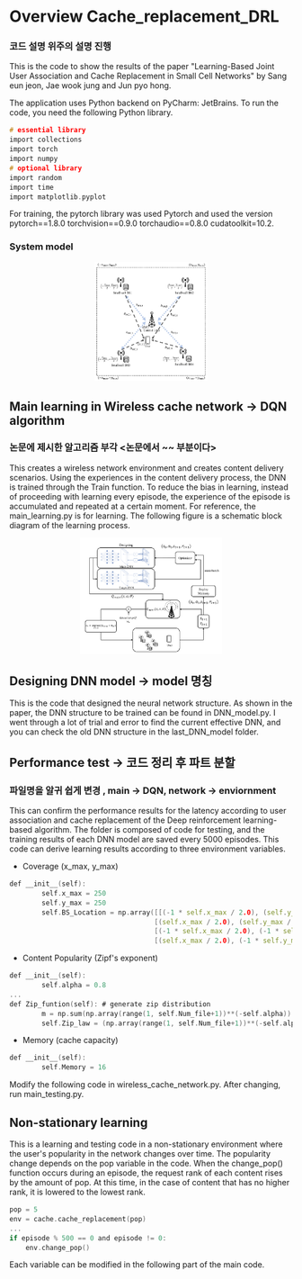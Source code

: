 # Overview Cache_replacement_DRL
### 코드 설명 위주의 설명 진행 
This is the code to show the results of the paper "Learning-Based Joint User Association and Cache Replacement in Small Cell Networks" by Sang eun jeon, Jae wook jung and Jun pyo hong.

The application uses Python backend on PyCharm: JetBrains. To run the code, you need the following Python library.
```c
# essential library
import collections
import torch
import numpy
# optional library
import random
import time
import matplotlib.pyplot
```

For training, the pytorch library was used Pytorch and used the version pytorch==1.8.0 torchvision==0.9.0 torchaudio==0.8.0 cudatoolkit=10.2.


### System model
<p align="center"><img src="./figure/System_model.png" width="40%" height="40%"/></p>

## Main learning in Wireless cache network -> DQN algorithm
### 논문에 제시한 알고리즘 부각 <논문에서 ~~ 부분이다> 

This creates a wireless network environment and creates content delivery scenarios. Using the experiences in the content delivery process, the DNN is trained through the Train function. To reduce the bias in learning, instead of proceeding with learning every episode, the experience of the episode is accumulated and repeated at a certain moment. For reference, the main_learning.py is for learning. The following figure is a schematic block diagram of the learning process.

<p align="center"><img src="./figure/Block_diagram.png" width="50%" height="50%"/></p>

## Designing DNN model -> model 명칭
This is the code that designed the neural network structure. As shown in the paper, the DNN structure to be trained can be found in DNN_model.py. I went through a lot of trial and error to find the current effective DNN, and you can check the old DNN structure in the last_DNN_model folder.


## Performance test -> 코드 정리 후 파트 분할
### 파일명을 알귀 쉽게 변경 , main -> DQN, network -> enviornment
This can confirm the performance results for the latency according to user association and cache replacement of the Deep reinforcement learning-based algorithm. The folder is composed of code for testing, and the training results of each DNN model are saved every 5000 episodes. This code can derive learning results according to three environment variables.

* Coverage (x_max, y_max)
```c
def __init__(self):
        self.x_max = 250
        self.y_max = 250
        self.BS_Location = np.array([[(-1 * self.x_max / 2.0), (self.y_max / 2.0)],
                                    [(self.x_max / 2.0), (self.y_max / 2.0)],
                                    [(-1 * self.x_max / 2.0), (-1 * self.y_max / 2.0)],
                                    [(self.x_max / 2.0), (-1 * self.y_max / 2.0)]]) # SBS location
```
* Content Popularity (Zipf's exponent)
```c
def __init__(self):
        self.alpha = 0.8
...
def Zip_funtion(self): # generate zip distribution
        m = np.sum(np.array(range(1, self.Num_file+1))**(-self.alpha))
        self.Zip_law = (np.array(range(1, self.Num_file+1))**(-self.alpha)) / m
```
* Memory (cache capacity)
```c
def __init__(self):
        self.Memory = 16
```
Modify the following code in wireless_cache_network.py. After changing, run main_testing.py.

## Non-stationary learning 
This is a learning and testing code in a non-stationary environment where the user's popularity in the network changes over time. The popularity change depends on the pop variable in the code. When the change_pop() function occurs during an episode, the request rank of each content rises by the amount of pop. At this time, in the case of content that has no higher rank, it is lowered to the lowest rank.
```c
pop = 5
env = cache.cache_replacement(pop)
...
if episode % 500 == 0 and episode != 0:
    env.change_pop()
```
Each variable can be modified in the following part of the main code.
